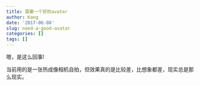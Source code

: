 ```yaml
---
title: 需要一个好的avatar
author: Kang
date: '2017-06-08'
slug: need-a-good-avatar
categories: []
tags: []
---
```


嗯，是这么回事!

当前用的是一张热成像相机自拍，但效果真的是比较差，比想象都差，现实总是那么现实。
